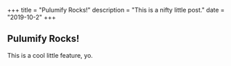 +++
title = "Pulumify Rocks!"
description = "This is a nifty little post."
date = "2019-10-2"
+++

Pulumify Rocks!
-------------------------

This is a cool little feature, yo.
